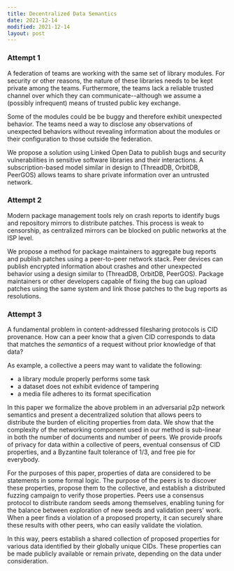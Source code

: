 ```yaml
---
title: Decentralized Data Semantics
date: 2021-12-14
modified: 2021-12-14
layout: post
---
```


### Attempt 1

A federation of teams are working with the same set of library modules. For security or other reasons, the nature of these libraries needs to be kept private among the teams. Furthermore, the teams lack a reliable trusted channel over which they can communicate--although we assume a (possibly infrequent) means of trusted public key exchange.

Some of the modules could be be buggy and therefore exhibit unexpected behavior. The teams need a way to disclose any observations of unexpected behaviors without revealing information about the modules or their configuration to those outside the federation.

We propose a solution using Linked Open Data to publish bugs and security vulnerabilities in sensitive software libraries and their interactions. A subscription-based model similar in design to (ThreadDB, OrbitDB, PeerGOS) allows teams to share private information over an untrusted network.

### Attempt 2

Modern package management tools rely on crash reports to identify bugs and repository mirrors to distribute patches. This process is weak to censorship, as centralized mirrors can be blocked on public networks at the ISP level.

We propose a method for package maintainers to aggregate bug reports and publish patches using a peer-to-peer network stack. Peer devices can publish encrypted information about crashes and other unexpected behavior using a design similar to (ThreadDB, OrbitDB, PeerGOS). Package maintainers or other developers capable of fixing the bug can upload patches using the same system and link those patches to the bug reports as resolutions.

### Attempt 3

A fundamental problem in content-addressed filesharing protocols is CID provenance. How can a peer know that a given CID corresponds to data that matches the _semantics_ of a request without prior knowledge of that data?

As example, a collective a peers may want to validate the following:

* a library module properly performs some task
* a dataset does not exhibit evidence of tampering
* a media file adheres to its format specification

In this paper we formalize the above problem in an adversarial p2p network semantics and present a decentralized solution that allows peers to distribute the burden of eliciting properties from data. We show that the complexity of the networking component used in our method is sub-linear in both the number of documents and number of peers. We provide proofs of privacy for data within a collective of peers, eventual consensus of CID properties, and a Byzantine fault tolerance of 1/3, and free pie for everybody.

For the purposes of this paper, properties of data are considered to be statements in some formal logic. The purpose of the peers is to discover these properties, propose them to the collective, and establish a distributed fuzzing campaign to verify those properties. Peers use a consensus protocol to distribute random seeds among themselves, enabling tuning for the balance between exploration of new seeds and validation peers' work. When a peer finds a violation of a proposed property, it can securely share these results with other peers, who can easily validate the violation.

In this way, peers establish a shared collection of proposed properties for various data identified by their globally unique CIDs. These properties can be made publicly available or remain private, depending on the data under consideration.
